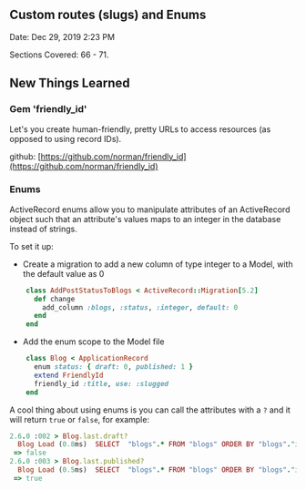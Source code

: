 ## Custom routes (slugs) and Enums
Date: Dec 29, 2019 2:23 PM

Sections Covered: 66 - 71.

## New Things Learned

### Gem 'friendly_id'

Let's you create human-friendly, pretty URLs to access resources (as opposed to using record IDs). 

github: [https://github.com/norman/friendly_id](https://github.com/norman/friendly_id)

### Enums

ActiveRecord enums allow you to manipulate attributes of an ActiveRecord object such that an attribute's values maps to an integer in the database instead of strings.

To set it up:

- Create a migration to add a new column of type integer to a Model, with the default value as 0

```ruby
    class AddPostStatusToBlogs < ActiveRecord::Migration[5.2]
      def change
        add_column :blogs, :status, :integer, default: 0
      end
    end
```
- Add the enum scope to the Model file

```ruby
    class Blog < ApplicationRecord
      enum status: { draft: 0, published: 1 }
      extend FriendlyId
      friendly_id :title, use: :slugged
    end
```
A cool thing about using enums is you can call the attributes with a `?` and it will return `true` or `false`, for example:

```ruby
2.6.0 :002 > Blog.last.draft?
  Blog Load (0.8ms)  SELECT  "blogs".* FROM "blogs" ORDER BY "blogs"."id" DESC LIMIT $1  [["LIMIT", 1]]
 => false 
2.6.0 :003 > Blog.last.published?
  Blog Load (0.5ms)  SELECT  "blogs".* FROM "blogs" ORDER BY "blogs"."id" DESC LIMIT $1  [["LIMIT", 1]]
 => true 
 ```
